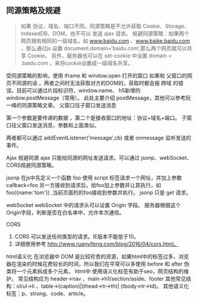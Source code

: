 ## 同源策略及规避
> 如果 协议、域名、端口不同，同源策略是不允许获取 Cookie、Storage、IndexedDB、DOM，也不可以 发送 ajax 请求。
规避同源策略：如果两个网页拥有相同的一级域名，如 www.baidu.com 、www.baike.baidu.com ，那么通过js 设置 document.domain=‘baidu.com’,那么两个网页就可以共享 Cookie。 另外，服务器也可以在 set-cookie 中设置 domain = .baidu.com ，来将cookie设置成一级域名共享。

受同源策略的影响，使用 iframe 和 window.open 打开的窗口 如果和 父窗口的网页不同源的话 ，两者之间时无法获取对方的DOM的，获取时都会报 跨域 的错误。目前可以通过片段标识符、window.name、	h5新增的window.postMessage（常用）。
此处主要介绍 postMessage，其他可以参考阮一峰的同源策略文章。
父窗口往子窗口发送消息  

 第一个参数是要传递的数据 ，第二个是接收窗口的地址：协议+域名+端口。
子窗口往父窗口发送消息，参数和上面类似。 


两者都可以通过 addEventListener('message',cb) 或者 onmessage 监听发送的事件。

Ajax 规避同源
ajax 只能给同源的网址发送请求。可以通过 jsonp、webSocket、CORS规避同源策略。

jsonp 
在js中先定义一个函数 foo 
使用 script 标签请求一个网址，并加上参数 callback=foo
另一方接收到请求后，给foo加上参数并让其执行，如 foo({name:'tom'}) ,当前页面的的foo接收到参数并执行。
jsonp 只是 get 请求。

webSocket
webSocket 中的请求头可以设置 Origin 字段。
服务器根据这个Origin字段，判断是否在白名单中，允许本次通信。

CORS
1.  CORS 可以发送任何类型的请求。IE版本不能低于10。
2. 详细使用参考 http://www.ruanyifeng.com/blog/2016/04/cors.html。

html语义化
在浏览器中 DOM 是比较珍贵的资源，如果html中的标签过多，浏览器在渲染的时候花费较长的时间，所以我们在平常可以多使用  before 和 after 伪类将一个元素拆成多个元素。
html中 使用语义化标签有助于seo，网页结构的维护。
常见结构应为 header->nav 、main->h1/section/aside、footer
其他常见结构：ol/ul->li  、table->(caption)|(thead->tr->th)| (tbody->tr->td)。
其他语义化标签：p、strong、code、article。